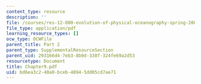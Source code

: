```yaml
---
content_type: resource
description: ''
file: /courses/res-12-000-evolution-of-physical-oceanography-spring-2007/bd6ea3c240a0bceb40945dd05cd7ae71_Chapter9.pdf
file_type: application/pdf
learning_resource_types: []
ocw_type: OCWFile
parent_title: Part 2
parent_type: SupplementalResourceSection
parent_uid: 293166d4-7eb3-8b0d-338f-324fe69a2d53
resourcetype: Document
title: Chapter9.pdf
uid: bd6ea3c2-40a0-bceb-4094-5dd05cd7ae71
---
```

